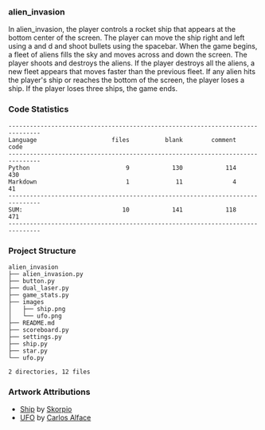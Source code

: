
### alien_invasion

In alien_invasion, the player controls a rocket ship that appears
at the bottom center of the screen. The player can move the ship
right and left using a and d and shoot bullets using the
spacebar. When the game begins, a fleet of aliens fills the sky
and moves across and down the screen. The player shoots and
destroys the aliens. If the player destroys all the aliens, a new fleet
appears that moves faster than the previous fleet. If any alien hits
the player's ship or reaches the bottom of the screen, the player
loses a ship. If the player loses three ships, the game ends.

<!-- CODE_STATISTICS_START -->

### Code Statistics

```
-------------------------------------------------------------------------------
Language                     files          blank        comment           code
-------------------------------------------------------------------------------
Python                           9            130            114            430
Markdown                         1             11              4             41
-------------------------------------------------------------------------------
SUM:                            10            141            118            471
-------------------------------------------------------------------------------
```
<!-- CODE_STATISTICS_END -->

<!-- PROJECT_STRUCTURE_START -->

### Project Structure

```
alien_invasion
├── alien_invasion.py
├── button.py
├── dual_laser.py
├── game_stats.py
├── images
│   ├── ship.png
│   └── ufo.png
├── README.md
├── scoreboard.py
├── settings.py
├── ship.py
├── star.py
└── ufo.py

2 directories, 12 files
```
<!-- PROJECT_STRUCTURE_END -->

### Artwork Attributions

- [Ship](https://opengameart.org/content/spaceship-by-parts) by [Skorpio](http://opengameart.org/users/skorpio)
- [UFO](https://opengameart.org/content/spaceships-drakir) by [Carlos Alface](https://opengameart.org/users/carlos-alface)

